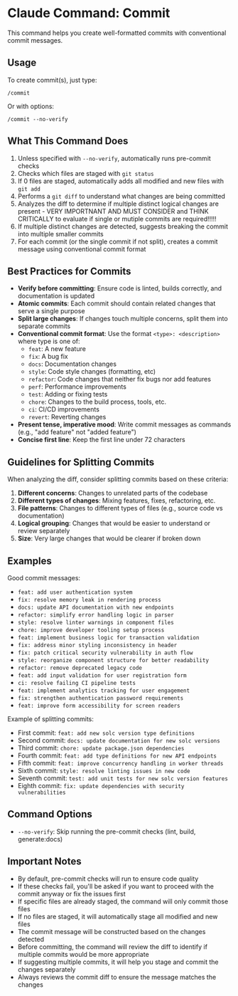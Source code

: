 # Claude Command: Commit

This command helps you create well-formatted commits with conventional commit messages.

## Usage

To create commit(s), just type:
```
/commit
```

Or with options:
```
/commit --no-verify
```

## What This Command Does

1. Unless specified with `--no-verify`, automatically runs pre-commit checks
2. Checks which files are staged with `git status`
3. If 0 files are staged, automatically adds all modified and new files with `git add`
4. Performs a `git diff` to understand what changes are being committed
5. Analyzes the diff to determine if multiple distinct logical changes are present - VERY IMPORTNANT AND MUST CONSIDER and THINK CRITICALLY to evaluate if single or mutiple commits are required!!!!!
6. If multiple distinct changes are detected, suggests breaking the commit into multiple smaller commits
7. For each commit (or the single commit if not split), creates a commit message using conventional commit format

## Best Practices for Commits

- **Verify before committing**: Ensure code is linted, builds correctly, and documentation is updated
- **Atomic commits**: Each commit should contain related changes that serve a single purpose
- **Split large changes**: If changes touch multiple concerns, split them into separate commits
- **Conventional commit format**: Use the format `<type>: <description>` where type is one of:
  - `feat`: A new feature
  - `fix`: A bug fix
  - `docs`: Documentation changes
  - `style`: Code style changes (formatting, etc)
  - `refactor`: Code changes that neither fix bugs nor add features
  - `perf`: Performance improvements
  - `test`: Adding or fixing tests
  - `chore`: Changes to the build process, tools, etc.
  - `ci`: CI/CD improvements
  - `revert`: Reverting changes
- **Present tense, imperative mood**: Write commit messages as commands (e.g., "add feature" not "added feature")
- **Concise first line**: Keep the first line under 72 characters

## Guidelines for Splitting Commits

When analyzing the diff, consider splitting commits based on these criteria:

1. **Different concerns**: Changes to unrelated parts of the codebase
2. **Different types of changes**: Mixing features, fixes, refactoring, etc.
3. **File patterns**: Changes to different types of files (e.g., source code vs documentation)
4. **Logical grouping**: Changes that would be easier to understand or review separately
5. **Size**: Very large changes that would be clearer if broken down

## Examples

Good commit messages:
- `feat: add user authentication system`
- `fix: resolve memory leak in rendering process`
- `docs: update API documentation with new endpoints`
- `refactor: simplify error handling logic in parser`
- `style: resolve linter warnings in component files`
- `chore: improve developer tooling setup process`
- `feat: implement business logic for transaction validation`
- `fix: address minor styling inconsistency in header`
- `fix: patch critical security vulnerability in auth flow`
- `style: reorganize component structure for better readability`
- `refactor: remove deprecated legacy code`
- `feat: add input validation for user registration form`
- `ci: resolve failing CI pipeline tests`
- `feat: implement analytics tracking for user engagement`
- `fix: strengthen authentication password requirements`
- `feat: improve form accessibility for screen readers`

Example of splitting commits:
- First commit: `feat: add new solc version type definitions`
- Second commit: `docs: update documentation for new solc versions`
- Third commit: `chore: update package.json dependencies`
- Fourth commit: `feat: add type definitions for new API endpoints`
- Fifth commit: `feat: improve concurrency handling in worker threads`
- Sixth commit: `style: resolve linting issues in new code`
- Seventh commit: `test: add unit tests for new solc version features`
- Eighth commit: `fix: update dependencies with security vulnerabilities`

## Command Options

- `--no-verify`: Skip running the pre-commit checks (lint, build, generate:docs)

## Important Notes

- By default, pre-commit checks will run to ensure code quality
- If these checks fail, you'll be asked if you want to proceed with the commit anyway or fix the issues first
- If specific files are already staged, the command will only commit those files
- If no files are staged, it will automatically stage all modified and new files
- The commit message will be constructed based on the changes detected
- Before committing, the command will review the diff to identify if multiple commits would be more appropriate
- If suggesting multiple commits, it will help you stage and commit the changes separately
- Always reviews the commit diff to ensure the message matches the changes